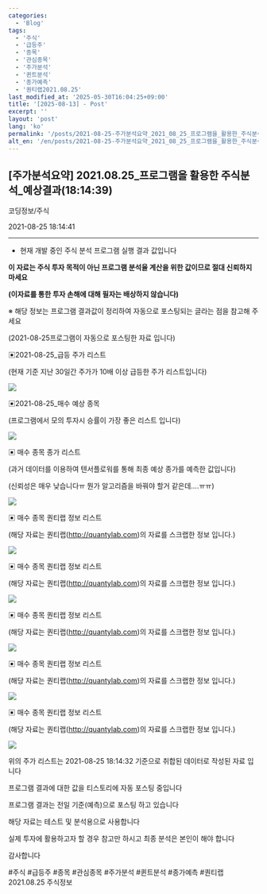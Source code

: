 ```yaml
---
categories:
  - 'Blog'
tags:
  - '주식'
  - '급등주'
  - '종목'
  - '관심종목'
  - '주가분석'
  - '퀸트분석'
  - '종가예측'
  - '퀀티랩2021.08.25'
last_modified_at: '2025-05-30T16:04:25+09:00'
title: '[2025-08-13] - Post'
excerpt: ''
layout: 'post'
lang: 'ko'
permalink: '/posts/2021-08-25-주가분석요약_2021_08_25_프로그램을_활용한_주식분석_예상결과_18_14_39/'
alt_en: '/en/posts/2021-08-25-주가분석요약_2021_08_25_프로그램을_활용한_주식분석_예상결과_18_14_39/'
---
```


## [주가분석요약] 2021.08.25_프로그램을 활용한 주식분석_예상결과(18:14:39)

코딩정보/주식

2021-08-25 18:14:41

* * *

* 현재 개발 중인 주식 분석 프로그램 실행 결과 값입니다

**이 자료는 주식 투자 목적이 아닌 프로그램 분석율 계산을 위한 값이므로 절대 신뢰하지 마세요**

**(이자료를 통한 투자 손해에 대해 필자는 배상하지 않습니다)**

※ 해당 정보는 프로그램 결과값이 정리하여 자동으로 포스팅되는 글라는 점을 참고해 주세요

(2021-08-25프로그램이 자동으로 포스팅한 자료 입니다)

▣2021-08-25_급등 주가 리스트

(현재 기준 지난 30일간 주가가 10배 이상 급등한 주가 리스트입니다)

![](/assets/images/주가분석요약_2021_08_25_프로그램을_활용한_주식분석_예상결과_18_14_39/img.png)

▣2021-08-25_매수 예상 종목

(프로그램에서 모의 투자시 승률이 가장 좋은 리스트 입니다)

![](/assets/images/주가분석요약_2021_08_25_프로그램을_활용한_주식분석_예상결과_18_14_39/img_1.png)

▣ 매수 종목 종가 리스트

(과거 데이터를 이용하여 텐서플로워를 통해 최종 예상 종가를 예측한 값입니다)

(신뢰성은 매우 낮습니다ㅠ 뭔가 알고리즘을 바꿔야 할거 같은데....ㅠㅠ)

![](/assets/images/주가분석요약_2021_08_25_프로그램을_활용한_주식분석_예상결과_18_14_39/img_2.png)

▣ 매수 종목 퀀티랩 정보 리스트

(해당 자료는 퀀티랩(http://quantylab.com)의 자료를 스크랩한 정보 입니다.)

![](/assets/images/주가분석요약_2021_08_25_프로그램을_활용한_주식분석_예상결과_18_14_39/img_3.png)

▣ 매수 종목 퀀티랩 정보 리스트

(해당 자료는 퀀티랩(http://quantylab.com)의 자료를 스크랩한 정보 입니다.)

![](/assets/images/주가분석요약_2021_08_25_프로그램을_활용한_주식분석_예상결과_18_14_39/img_4.png)

▣ 매수 종목 퀀티랩 정보 리스트

(해당 자료는 퀀티랩(http://quantylab.com)의 자료를 스크랩한 정보 입니다.)

![](/assets/images/주가분석요약_2021_08_25_프로그램을_활용한_주식분석_예상결과_18_14_39/img_5.png)

▣ 매수 종목 퀀티랩 정보 리스트

(해당 자료는 퀀티랩(http://quantylab.com)의 자료를 스크랩한 정보 입니다.)

![](/assets/images/주가분석요약_2021_08_25_프로그램을_활용한_주식분석_예상결과_18_14_39/img_6.png)

▣ 매수 종목 퀀티랩 정보 리스트

(해당 자료는 퀀티랩(http://quantylab.com)의 자료를 스크랩한 정보 입니다.)

![](/assets/images/주가분석요약_2021_08_25_프로그램을_활용한_주식분석_예상결과_18_14_39/img_7.png)

위의 주가 리스트는 2021-08-25 18:14:32 기준으로 취합된 데이터로 작성된 자료 입니다

프로그램 결과에 대한 값을 티스토리에 자동 포스팅 중입니다

프로그램 결과는 전일 기준(예측)으로 포스팅 하고 있습니다

해당 자료는 테스트 및 분석용으로 사용합니다

실제 투자에 활용하고자 할 경우 참고만 하시고 최종 분석은 본인이 해야 합니다

감사합니다

  

#주식 #급등주 #종목 #관심종목 #주가분석 #퀸트분석 #종가예측 #퀀티랩2021.08.25 주식정보

